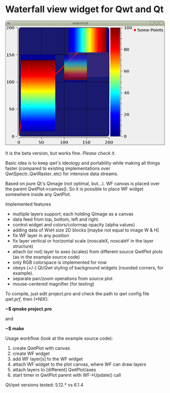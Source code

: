 # Waterfall view widget for Qwt and Qt

![WF QwtPlot screen](/WF.png)

It is the beta version, but works fine. *Please check it.*

Basic idea is to keep qwt's ideology and portability while making all things
faster (compared to existing implementations over QwtSpectr..QwtRaster..etc) for intensive data streams.

Based on pure Qt's Qimage (not optimal, but...). WF canvas is placed over the
parent QwtPlot->canvas().
So it is possible to place WF widget somewhere inside any QwtPlot.

Implemented features
* multiple layers support; each holding Qimage as a canvas
* data feed from top, bottom, left and right.
* control widget and colors/colormap opacity (alpha values)
* adding data of WxH size 2D blocks [maybe not equal to image W & H]
* fix WF layer in any position
* fix layer vertical or horizontal scale (noscaleX, noscaleY in the layer structure)
* attach (or not) layer to axes (scales) from different source QwtPlot plots (as in the example source code)
* only RGB colorspace is implemented for now
* obeys (+/-) Qt/Qwt styling of background widgets (rounded corners, for example).
* separate pan/zoom operations from source plot
* mouse-centered magnifier (for testing)

To compile, just edit project.pro and check the path to qwt config file *qwt.prf*,
then (*NIX):
 
 **~$ qmake project.pro**
 
 and 
 
 **~$ make**

Usage workflow (look at the example source code):
1. create QwtPlot with canvas
2. create WF widget
3. add WF layer[s] to the WF widget
4. attach WF widget to the plot canvas, where WF can draw layers
5. attach layers to [different] QwtPlot/axes
6. start timer in QwtPlot parent with WF->Update() call

Qt/qwt versions tested: 5.12.* vs 6.1.4
